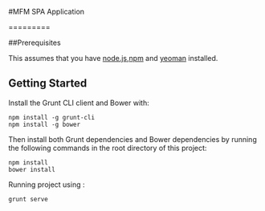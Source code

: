 #MFM SPA Application

=========

##Prerequisites

This assumes that you have [node.js](http://nodejs.org),[npm](https://npmjs.org/) and [yeoman](http://yeoman.io/) installed.


## Getting Started


Install the Grunt CLI client and Bower with:

```shell
npm install -g grunt-cli
npm install -g bower
```
Then install both Grunt dependencies and Bower dependencies by running the following commands in the root directory of this project:

```shell
npm install
bower install
```

Running project using :

```shell
grunt serve
```
